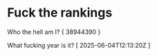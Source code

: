 # Fuck the rankings

Who the hell am I?
{ 38944390 }

What fucking year is it?
[ 2025-06-04T12:13:20Z ]
